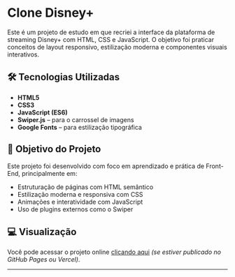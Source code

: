 # Clone Disney+

Este é um projeto de estudo em que recriei a interface da plataforma de streaming Disney+ com HTML, CSS e JavaScript. O objetivo foi praticar conceitos de layout responsivo, estilização moderna e componentes visuais interativos.

## 🛠 Tecnologias Utilizadas

- **HTML5**  
- **CSS3**  
- **JavaScript (ES6)**  
- **Swiper.js** – para o carrossel de imagens
- **Google Fonts** – para estilização tipográfica

## 📌 Objetivo do Projeto

Este projeto foi desenvolvido com foco em aprendizado e prática de Front-End, principalmente em:

- Estruturação de páginas com HTML semântico  
- Estilização moderna e responsiva com CSS  
- Animações e interatividade com JavaScript  
- Uso de plugins externos como o Swiper

## 💻 Visualização

Você pode acessar o projeto online [clicando aqui](https://zjeanero.github.io/clone_disneyplus) *(se estiver publicado no GitHub Pages ou Vercel)*.

---

